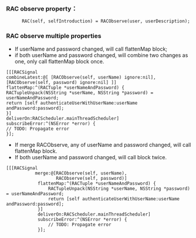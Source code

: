 
### RAC observe property：

```
      RAC(self, selfIntroduction) = RACObserve(user, userDescription);
```

### RAC observe multiple properties
* If userName and password changed, will call flattenMap block;
* if both userName and password changed, will combine two changes as one, only call flattenMap block once.

```
[[[RACSignal
combineLatest:@[ [RACObserve(self, userName) ignore:nil],
[RACObserve(self, password) ignore:nil] ]]
flattenMap:^(RACTuple *userNameAndPassword) {
RACTupleUnpack(NSString *userName, NSString *password) = userNameAndPassword;
return [self authenticateUserWithUserName:userName andPassword:password];
}]
deliverOn:RACScheduler.mainThreadScheduler]
subscribeError:^(NSError *error) {
// TODO: Propagate error
}];
```



* If merge RACObserve, any of userName and password changed, will call  flattenMap block.
* If both userName and password changed, will call block twice.

```
[[[RACSignal
           merge:@[RACObserve(self, userName),
                   RACObserve(self, password)]
            flattenMap:^(RACTuple *userNameAndPassword) {
                RACTupleUnpack(NSString *userName, NSString *password) = userNameAndPassword;
                return [self authenticateUserWithUserName:userName andPassword:password];
            }]
            deliverOn:RACScheduler.mainThreadScheduler]
            subscribeError:^(NSError *error) {
                // TODO: Propagate error
            }];
```

